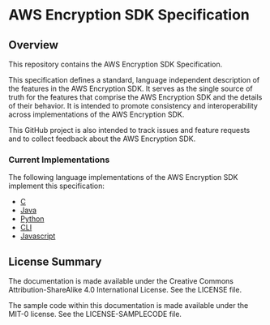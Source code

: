 # AWS Encryption SDK Specification

## Overview

This repository contains the AWS Encryption SDK Specification.  

This specification defines a standard, language independent description of the features in the AWS Encryption SDK. It serves as the single source of truth for the features that comprise the AWS Encryption SDK and the details of their behavior. It is intended to promote consistency and interoperability across implementations of the AWS Encryption SDK.  

This GitHub project is also intended to track issues and feature requests and to collect feedback about the AWS Encryption SDK.

### Current Implementations

The following language implementations of the AWS Encryption SDK implement this specification:

- [C](https://github.com/aws/aws-encryption-sdk-c)
- [Java](https://github.com/aws/aws-encryption-sdk-java)
- [Python](https://github.com/aws/aws-encryption-sdk-python)
- [CLI](https://github.com/aws/aws-encryption-sdk-cli)
- [Javascript](https://github.com/awslabs/aws-encryption-sdk-javascript)

## License Summary

The documentation is made available under the Creative Commons Attribution-ShareAlike 4.0 International License. See the LICENSE file.

The sample code within this documentation is made available under the MIT-0 license. See the LICENSE-SAMPLECODE file.
